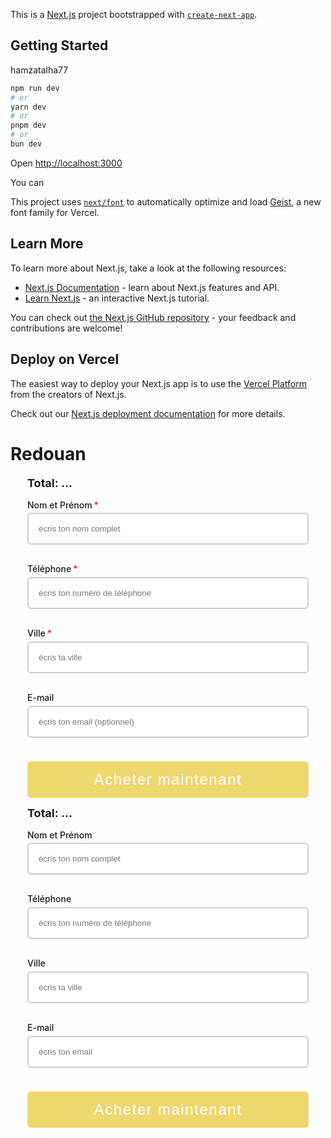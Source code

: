 This is a [Next.js](https://nextjs.org) project bootstrapped with [`create-next-app`](https://nextjs.org/docs/app/api-reference/cli/create-next-app).

## Getting Started

hamzatalha77

```bash
npm run dev
# or
yarn dev
# or
pnpm dev
# or
bun dev
```

Open [http://localhost:3000](http://localhost:3000)

You can 

This project uses [`next/font`](https://nextjs.org/docs/app/building-your-application/optimizing/fonts) to automatically optimize and load [Geist](https://vercel.com/font), a new font family for Vercel.

## Learn More

To learn more about Next.js, take a look at the following resources:

- [Next.js Documentation](https://nextjs.org/docs) - learn about Next.js features and API.
- [Learn Next.js](https://nextjs.org/learn) - an interactive Next.js tutorial.

You can check out [the Next.js GitHub repository](https://github.com/vercel/next.js) - your feedback and contributions are welcome!

## Deploy on Vercel

The easiest way to deploy your Next.js app is to use the [Vercel Platform](https://vercel.com/new?utm_medium=default-template&filter=next.js&utm_source=create-next-app&utm_campaign=create-next-app-readme) from the creators of Next.js.

Check out our [Next.js deployment documentation](https://nextjs.org/docs/app/building-your-application/deploying) for more details.

# Redouan

<form id="cod-order-form" style="max-width: 450px; margin: auto;" novalidate>
  <style>
    .cod-label {
      font-weight: 500;
      display: block;
      margin-bottom: 0.3rem;
    }
    .cod-label .required-star {
      color: red;
      margin-left: 3px;
    }
    .cod-input {
      width: 100%;
      padding: 1rem;
      margin-bottom: 0.3rem;
      border: 2px solid #ccc;
      border-radius: 6px;
    }
    .error-message {
      color: red;
      font-size: 0.85rem;
      margin-bottom: 0.75rem;
      display: none;
    }
    .cod-submit {
      width: 100%;
      padding: 15px;
      font-size: 1.5rem;
      letter-spacing: .1rem;
      background: #EDD76F;
      color: white;
      border: none;
      border-radius: 6px;
      cursor: pointer;
      position: relative;
      margin-top: 8px;
    }
    .cod-submit.loading {
      opacity: 0.6;
      cursor: not-allowed;
    }
    .cod-submit.loading::after {
      content: '⏳';
      position: absolute;
      right: 15px;
      top: 50%;
      transform: translateY(-50%);
    }
    .cod-success {
      display: none;
      margin-top: 1rem;
      color: green;
      font-weight: bold;
    }
    #total-price {
      font-size: 18px;
      font-weight: bold;
      margin-bottom: 1rem;
    }
  </style>

  <div id="total-price">Total: ...</div>

<label class="cod-label" for="name">Nom et Prénom<span class="required-star">\*</span></label>
<input type="text" id="name" class="cod-input" placeholder="écris ton nom complet">

  <div class="error-message" id="name-error">Ce champ est requis</div>

<label class="cod-label" for="phone">Téléphone<span class="required-star">\*</span></label>
<input type="tel" id="phone" class="cod-input" placeholder="écris ton numéro de téléphone">

  <div class="error-message" id="phone-error">Le numéro doit contenir uniquement des chiffres (pas de +, -, etc.)</div>

<label class="cod-label" for="city">Ville<span class="required-star">\*</span></label>
<input type="text" id="city" class="cod-input" placeholder="écris ta ville">

  <div class="error-message" id="city-error">Ce champ est requis</div>

<label class="cod-label" for="email">E-mail</label>
<input type="email" id="email" class="cod-input" placeholder="écris ton email (optionnel)">

  <div class="error-message" id="email-error" style="display:none;"></div>

<button type="submit" class="cod-submit" id="submit-button">Acheter maintenant</button>

  <div id="cod-success" class="cod-success">✅ Votre commande a été envoyée !</div>
</form>

<form id="cod-order-form" style="max-width: 450px; margin: auto;">
  <style>
    .cod-label {
      font-weight: 500;
      display: block;
      margin-bottom: 0.3rem;
    }
    .cod-input {
      width: 100%;
      padding: 1rem;
      margin-bottom: 1rem;
      border: 2px solid #ccc;
      border-radius: 6px;
    }
    .cod-submit {
      width: 100%;
      padding: 15px;
      font-size: 1.5rem;
      letter-spacing: .1rem;
      background: #EDD76F;
      color: white;
      border: none;
      border-radius: 6px;
      cursor: pointer;
    }
    .cod-success {
      display: none;
      margin-top: 1rem;
      color: green;
      font-weight: bold;
    }
    #total-price {
      font-size: 18px;
      font-weight: bold;
      margin-bottom: 1rem;
    }
  </style>

  <div id="total-price">Total: ...</div>

<label class="cod-label" for="name">Nom et Prénom</label>
<input type="text" id="name" class="cod-input" placeholder='écris ton nom complet' required>

<label class="cod-label" for="phone">Téléphone</label>
<input type="tel" id="phone" class="cod-input" placeholder='écris ton numéro de téléphone' required>

<label class="cod-label" for="city">Ville</label>
<input type="text" id="city" class="cod-input" placeholder='écris ta ville' required>

<label class="cod-label" for="email">E-mail</label>
<input type="email" id="email" class="cod-input" placeholder='écris ton email' 
 required>

<button type="submit" class="cod-submit">Acheter maintenant</button>

  <div id="cod-success" class="cod-success">✅ Votre commande a été envoyée !</div>
</form>

<script>
  const form = document.getElementById('cod-order-form');
  const success = document.getElementById('cod-success');
  const totalPriceEl = document.getElementById('total-price');

  const getPrice = () => {
    const priceText = document.querySelector('.price__sale .price-item--sale, .price__regular .price-item--regular')?.innerText.trim();
    const priceValue = priceText?.replace(/[^\d.]/g, '');
    return parseFloat(priceValue || '0');
  };

  const updateTotal = () => {
    const quantity = parseInt(document.querySelector('input[name="quantity"]')?.value || '1');
    const unitPrice = getPrice();
    const total = unitPrice * quantity;
    totalPriceEl.textContent = `Total: ${total.toFixed(2)} MAD`;
  };

  document.querySelector('input[name="quantity"]')?.addEventListener('input', updateTotal);
  updateTotal(); 

  form.addEventListener('submit', async function (e) {
    e.preventDefault();

    const name = document.getElementById('name').value.trim();
    const phone = document.getElementById('phone').value.trim();
    const city = document.getElementById('city').value.trim();
    const email = document.getElementById('email').value.trim();

    const quantity = parseInt(document.querySelector('input[name="quantity"]')?.value || '1');
    const unitPrice = getPrice();
    const total = unitPrice * quantity;
    const productTitle = document.querySelector('a.product__title h2.h1')?.innerText.trim() || "Produit inconnu";
    const productURL = window.location.href;
    const orderNumber = "COD-" + Date.now();

    // ✅ Get variant tex
    const selectedVariantEl = document.querySelector('variant-selects legend span[data-selected-value]');
    const variantLabel = selectedVariantEl?.parentNode?.childNodes[0]?.textContent?.trim().replace(':', '');
    const variantValue = selectedVariantEl?.textContent?.trim();
    const variant = variantLabel && variantValue ? `${variantLabel}: ${variantValue}` : "Aucune";

    // ✅ WhatsApp Message
    const message =
      `🛒 Nouvelle commande:\n` +
      `Commande: ${orderNumber}\n` +
      `Produit: ${productTitle}\n` +
      `Variante: ${variant}\n` +
      `Quantité: ${quantity}\n` +
      `Total: ${total.toFixed(2)} MAD\n` +
      `Lien: ${productURL}\n` +
      `Prénom: ${name}\n` +
      `Téléphone: ${phone}\n` +
      `Ville: ${city}\n` +
      `Email: ${email}`;

    // ✅ Google Sheets
    const sheetURL = "https://script.google.com/macros/s/AKfycbx49i5LjRhg4eZk0Y8l5TJ7aMH2fMhXLiyQldk53j4YgFd04BFFaTstlRZq-hgCPLaoAg/exec";
    fetch(sheetURL, {
      method: 'POST',
      mode: 'no-cors',
      headers: { 'Content-Type': 'application/json' },
      body: JSON.stringify({
        orderNumber,
        productTitle,
        variant,
        quantity,
        total: `${total.toFixed(2)} MAD`,
        productURL,
        name,
        phone,
        city,
        email
      })
    });

    // ✅ WhatsApp
    const whatsappNumber = "212642130727";
    const whatsappURL = `https://wa.me/${whatsappNumber}?text=${encodeURIComponent(message)}`;
    window.open(whatsappURL, '_blank');

    success.style.display = "block";
    form.reset();
    updateTotal();
  });
</script>
